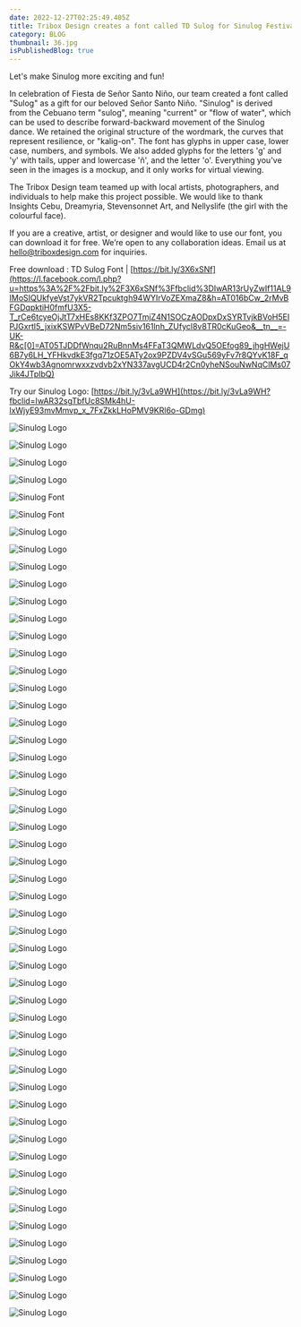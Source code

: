 ```yaml
---
date: 2022-12-27T02:25:49.405Z
title: Tribox Design creates a font called TD Sulog for Sinulog Festival
category: BLOG
thumbnail: 36.jpg
isPublishedBlog: true
---
```

<!--StartFragment-->

Let's make Sinulog more exciting and fun! 

In celebration of Fiesta de Señor Santo Niño, our team created a font called "Sulog" as a gift for our beloved Señor Santo Niño. "Sinulog" is derived from the Cebuano term "sulog", meaning "current" or "flow of water", which can be used to describe forward-backward movement of the Sinulog dance. We retained the original structure of the wordmark, the curves that represent resilience, or "kalig-on". The font has glyphs in upper case, lower case, numbers, and symbols. We also added glyphs for the letters 'g' and 'y' with tails, upper and lowercase 'ñ', and the letter 'o'. Everything you've seen in the images is a mockup, and it only works for virtual viewing.

The Tribox Design team teamed up with local artists, photographers, and individuals to help make this project possible. We would like to thank Insights Cebu, Dreamyria, Stevensonnet Art, and Nellyslife (the girl with the colourful face).

If you are a creative, artist, or designer and would like to use our font, you can download it for free. We’re open to any collaboration ideas. Email us at hello@triboxdesign.com for inquiries.

<!--StartFragment-->

Free download : TD Sulog Font | [https://bit.ly/3X6xSNf](https://l.facebook.com/l.php?u=https%3A%2F%2Fbit.ly%2F3X6xSNf%3Ffbclid%3DIwAR13rUyZwIf11AL9IMoSIQUkfyeVst7ykVR2Tpcuktgh94WYIrVoZEXmaZ8&h=AT016bCw_2rMvBFGDqpktiH0fmfU3X5-T_rCe6tcyeOjJtT7xHEs8KKf3ZPO7TmjZ4N1SOCzAODpxDxSYRTvjkBVoH5EIPJGxrtl5_jxixKSWPvVBeD72Nm5siv161lnh_ZUfycl8v8TR0cKuGeo&__tn__=-UK-R&c[0]=AT05TJDDfWnqu2RuBnnMs4FFaT3QMWLdvQ5OEfog89_jhgHWejU6B7y6LH_YFHkvdkE3fgq71zOE5ATy2ox9PZDV4vSGu569yFv7r8QYvK18F_qOkY4wb3Agnomrwxxzvdvb2xYN337avgUCD4r2Cn0yheNSouNwNqClMs07Jik4JTpIbQ)

Try our Sinulog Logo: [https://bit.ly/3vLa9WH](https://bit.ly/3vLa9WH?fbclid=IwAR32sgTbfUc8SMk4hU-lxWjyE93mvMmvp_x_7FxZkkLHoPMV9KRl6o-GDmg)

<!--EndFragment-->



<!--EndFragment-->

![Sinulog Logo](0-cover.jpg "Tribox Design Porfolio Sinulog")

![Sinulog Logo](1-cover.jpg "Tribox Design Porfolio Sinulog")

![Sinulog Logo](2-1.jpg "Tribox Design Porfolio Sinulog")

![Sinulog Logo](2-intro-copy.jpg "Tribox Design Porfolio Sinulog")

![Sinulog Font](3-a-z.jpg "Tribox Design Porfolio Sinulog")

![Sinulog Font](3-a-z-copy.jpg "Tribox Design Porfolio Sinulog")

![Sinulog Logo](4-1-pit-sesnor.jpg "Tribox Design Porfolio Sinulog")

![Sinulog Logo](5-mossyagit-og-kusgoo_.jpg "Tribox Design Porfolio Sinulog")

![Sinulog Logo](6-pritit.jpg "Tribox Design Porfolio Sinulog")

![Sinulog Logo](7-queen.jpg "Tribox Design Porfolio Sinulog")

![Sinulog Logo](8-sinulog-history.jpg "Tribox Design Porfolio Sinulog")

![Sinulog Logo](9-patterns.jpg "Tribox Design Porfolio Sinulog")

![Sinulog Logo](10-g.jpg "Tribox Design Porfolio Sinulog")

![Sinulog Logo](11-sticker.jpg "Tribox Design Porfolio Sinulog")

![Sinulog Logo](12-1-sinug-experience.jpg "Tribox Design Porfolio Sinulog")

![Sinulog Logo](12-provinces.jpg "Tribox Design Porfolio Sinulog")

![Sinulog Logo](14-1-posster-wa.jpg "Tribox Design Porfolio Sinulog")

![Sinulog Logo](14-2-bilboard-aya.jpg "Tribox Design Porfolio Sinulog")

![Sinulog Logo](14-insta.jpg "Tribox Design Porfolio Sinulog")

![Sinulog Logo](15-street-poster.jpg "Tribox Design Porfolio Sinulog")

![Sinulog Logo](16-tote-bag.jpg "Tribox Design Porfolio Sinulog")

![Sinulog Logo](17-flag.jpg "Tribox Design Porfolio Sinulog")

![Sinulog Logo](18-poster.jpg "Tribox Design Porfolio Sinulog")

![Sinulog Logo](20-poter.jpg "Tribox Design Porfolio Sinulog")

![Sinulog Logo](21-girl-ith-totebag.jpg "Tribox Design Porfolio Sinulog")

![Sinulog Logo](22-1-billboard.jpg "Tribox Design Porfolio Sinulog")

![Sinulog Logo](22-pin.jpg "Tribox Design Porfolio Sinulog")

![Sinulog Logo](23.jpg "Tribox Design Porfolio Sinulog")

![Sinulog Logo](24-float.jpg "Tribox Design Porfolio Sinulog")

![Sinulog Logo](25-fag.jpg "Tribox Design Porfolio Sinulog")

![Sinulog Logo](26-church.jpg "Tribox Design Porfolio Sinulog")

![Sinulog Logo](27-1-poster.jpg "Tribox Design Porfolio Sinulog")

![Sinulog Logo](27-2-poster.jpg "Tribox Design Porfolio Sinulog")

![Sinulog Logo](27-ccex.jpg "Tribox Design Porfolio Sinulog")

![Sinulog Logo](28-fuente.jpg "Tribox Design Porfolio Sinulog")

![Sinulog Logo](29-cafe.jpg "Tribox Design Porfolio Sinulog")

![Sinulog Logo](30-program-card.jpg "Tribox Design Porfolio Sinulog")

![Sinulog Logo](31-sm.jpg "Tribox Design Porfolio Sinulog")

![Sinulog Logo](32-naia.jpg "Tribox Design Porfolio Sinulog")

![Sinulog Logo](32-naia.jpg "Tribox Design Porfolio Sinulog")

![Sinulog Logo](33-ayaa.jpg "Tribox Design Porfolio Sinulog")

![Sinulog Logo](34-carbon.jpg "Tribox Design Porfolio Sinulog")

![Sinulog Logo](35-poster.jpg "Tribox Design Porfolio Sinulog")

![Sinulog Logo](36.jpg "Tribox Design Porfolio Sinulog")

![Sinulog Logo](38.jpg "Tribox Design Porfolio Sinulog")

![Sinulog Logo](39-ticker.jpg "Tribox Design Porfolio Sinulog")

![Sinulog Logo](39-ticker.jpg "Tribox Design Porfolio Sinulog")

![Sinulog Logo](40-mf.jpg "Tribox Design Porfolio Sinulog")

![Sinulog Logo](41-poter.jpg "Tribox Design Porfolio Sinulog")

![Sinulog Logo](42-fuente.jpg "Tribox Design Porfolio Sinulog")

![Sinulog Logo](43-coon.jpg "Tribox Design Porfolio Sinulog")

![Sinulog Logo](44.jpg "Tribox Design Porfolio Sinulog")